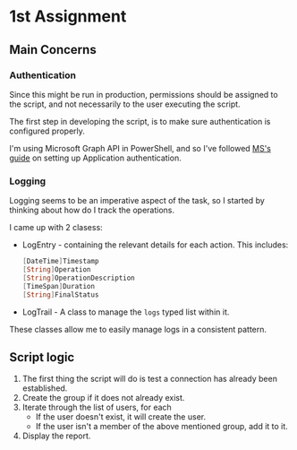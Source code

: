 # 1st Assignment

## Main Concerns

### Authentication

Since this might be run in production, permissions should be assigned
to the script, and not necessarily to the user executing the script.

The first step in developing the script, is to make sure authentication
is configured properly.

I'm using Microsoft Graph API in PowerShell, and so I've followed [MS's
guide](https://learn.microsoft.com/en-us/graph/tutorials/powershell-app-only?tabs=linux-macos&tutorial-step=1)
on setting up Application authentication.

### Logging

Logging seems to be an imperative aspect of the task, so I started by
thinking about how do I track the operations.

I came up with 2 clasess:

- LogEntry - containing the relevant details for each action. This
   includes:

   ```PowerShell
   [DateTime]Timestamp
   [String]Operation
   [String]OperationDescription
   [TimeSpan]Duration
   [String]FinalStatus
   ```

- LogTrail - A class to manage the `logs` typed list within it.

These classes allow me to easily manage logs in a consistent pattern.

## Script logic

1. The first thing the script will do is test a connection has already
   been established.
2. Create the group if it does not already exist.
3. Iterate through the list of users, for each
   + If the user doesn't exist, it will create the user.
   + If the user isn't a member of the above mentioned group, add it to it.
4. Display the report.
